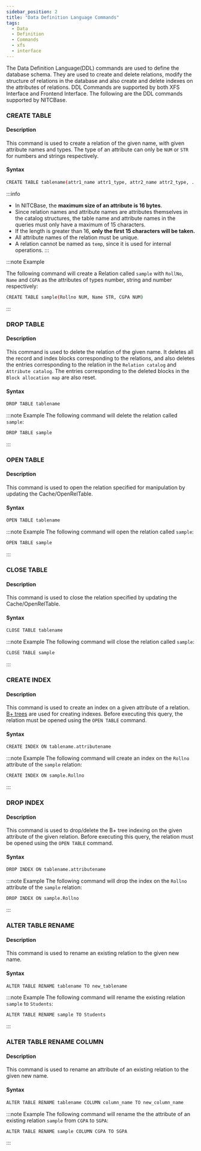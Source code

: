 ```yaml
---
sidebar_position: 2
title: "Data Definition Language Commands"
tags:
  - Data
  - Definition
  - Commands
  - xfs
  - interface
---
```


The Data Definition Language(DDL) commands are used to define the database schema. They are used to create and delete relations, modify the structure of relations in the database and also create and delete indexes on the attributes of relations. DDL Commands are supported by both XFS Interface and Frontend Interface. The following are the DDL commands supported by NITCBase.

### CREATE TABLE

#### Description

This command is used to create a relation of the given name, with given attribute names and types. The type of an attribute can only be `NUM` or `STR` for numbers and strings respectively.

#### Syntax

```bash
CREATE TABLE tablename(attr1_name attr1_type, attr2_name attr2_type, ... )
```

:::info

- In NITCBase, the **maximum size of an attribute is 16 bytes**.
- Since relation names and attribute names are attributes themselves in the catalog structures, the table name and attribute names in the queries must only have a maximum of 15 characters.
- If the length is greater than 16, **only the first 15 characters will be taken.**
- All attribute names of the relation must be unique.
- A relation cannot be named as `temp`, since it is used for internal operations.
  :::

:::note Example

The following command will create a Relation called `sample` with `RollNo`, `Name` and `CGPA` as the attributes of types number, string and number respectively:

```bash
CREATE TABLE sample(Rollno NUM, Name STR, CGPA NUM)
```

:::

### DROP TABLE

#### Description

This command is used to delete the relation of the given name. It deletes all the record and index blocks corresponding to the relations, and also deletes the entries corresponding to the relation in the `Relation catalog` and `Attribute catalog`. The entries corresponding to the deleted blocks in the `Block allocation map` are also reset.

#### Syntax

```bash
DROP TABLE tablename
```

:::note Example
The following command will delete the relation called `sample`:

```bash
DROP TABLE sample
```

:::

### OPEN TABLE

#### Description

This command is used to open the relation specified for manipulation by updating the Cache/OpenRelTable.

#### Syntax

```bash
OPEN TABLE tablename
```

:::note Example
The following command will open the relation called `sample`:

```bash
OPEN TABLE sample
```

:::

### CLOSE TABLE

#### Description

This command is used to close the relation specified by updating the Cache/OpenRelTable.

#### Syntax

```bash
CLOSE TABLE tablename
```

:::note Example
The following command will close the relation called `sample`:

```bash
CLOSE TABLE sample
```

:::

### CREATE INDEX

#### Description

This command is used to create an index on a given attribute of a relation. [B+ trees](https://nitcbase.github.io/design/Bplustreedetails.html) are used for creating indexes. Before executing this query, the relation must be opened using the `OPEN TABLE` command.

#### Syntax

```bash
CREATE INDEX ON tablename.attributename
```

:::note Example
The following command will create an index on the `Rollno` attribute of the `sample` relation:

```bash
CREATE INDEX ON sample.Rollno
```

:::

### DROP INDEX

#### Description

This command is used to drop/delete the B+ tree indexing on the given attribute of the given relation. Before executing this query, the relation must be opened using the `OPEN TABLE` command.

#### Syntax

```bash
DROP INDEX ON tablename.attributename
```

:::note Example
The following command will drop the index on the `Rollno` attribute of the `sample` relation:

```bash
DROP INDEX ON sample.Rollno
```

:::

### ALTER TABLE RENAME

#### Description

This command is used to rename an existing relation to the given new name.

#### Syntax

```bash
ALTER TABLE RENAME tablename TO new_tablename
```

:::note Example
The following command will rename the existing relation `sample` to `Students`:

```bash
ALTER TABLE RENAME sample TO Students
```

:::

### ALTER TABLE RENAME COLUMN

#### Description

This command is used to rename an attribute of an existing relation to the given new name.

#### Syntax

```bash
ALTER TABLE RENAME tablename COLUMN column_name TO new_column_name
```

:::note Example
The following command will rename the the attribute of an existing relation `sample` from `CGPA` to `SGPA`:

```bash
ALTER TABLE RENAME sample COLUMN CGPA TO SGPA
```

:::
